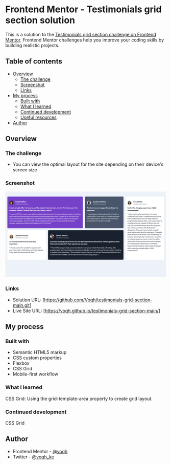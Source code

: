 # Frontend Mentor - Testimonials grid section solution

This is a solution to the [Testimonials grid section challenge on Frontend Mentor](https://www.frontendmentor.io/challenges/testimonials-grid-section-Nnw6J7Un7). Frontend Mentor challenges help you improve your coding skills by building realistic projects.

## Table of contents

- [Overview](#overview)
  - [The challenge](#the-challenge)
  - [Screenshot](#screenshot)
  - [Links](#links)
- [My process](#my-process)
  - [Built with](#built-with)
  - [What I learned](#what-i-learned)
  - [Continued development](#continued-development)
  - [Useful resources](#useful-resources)
- [Author](#author)

## Overview

### The challenge

- You can view the optimal layout for the site depending on their device's screen size

### Screenshot

![](images/Screenshot.png)

### Links

- Solution URL: [https://github.com/Voqh/testimonials-grid-section-main.git]
- Live Site URL: [https://voqh.github.io/testimonials-grid-section-main/]

## My process

### Built with

- Semantic HTML5 markup
- CSS custom properties
- Flexbox
- CSS Grid
- Mobile-first workflow

### What I learned

CSS Grid: Using the grid-template-area property to create grid layout.

### Continued development

CSS Grid

## Author

- Frontend Mentor - [@voqh](https://www.frontendmentor.io/profile/voqh)
- Twitter - [@voqh_ke](https://www.twitter.com/voqh_ke)
